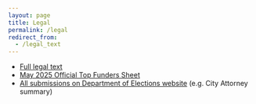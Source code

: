 ```yaml
---
layout: page
title: Legal
permalink: /legal
redirect_from:
  - /legal_text
---
```


* [Full legal text](/v2/initiative_text.pdf)
* [May 2025 Official Top Funders Sheet](/v2/TopFunders_2025-05.pdf)
* [All submissions on Department of Elections website](https://www.sf.gov/the-transparent-restaurant-pricing-act) (e.g. City Attorney summary)

<!-- 
* [Prior submission](/v1/initiative_text.pdf) (June 2024)
Initial version:
* View the [full legal text](https://www.sf.gov/sites/default/files/2024-06/20240626_Prohibition%20on%20Separate%20Charges%20in%20Customer%20Bills%20by%20Food%20Businesses_TS_LegalText.pdf) scan from the Department of Elections.
* View accessible copies compatible with screen readers:
  * [Initiative Text](/v1/initiative_text.pdf)
  * [City Attorney title and summary](/v1/Title and Summary - Retaurant charges.pdf)
-->